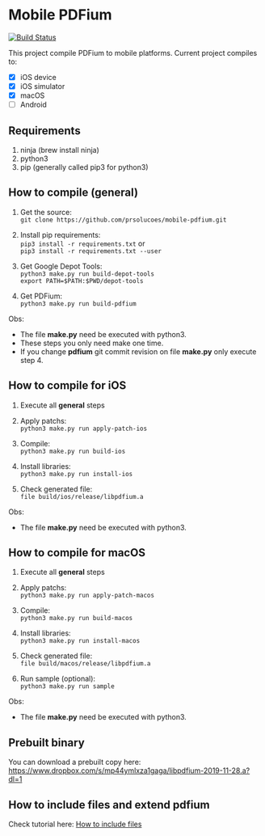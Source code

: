# Mobile PDFium

[![Build Status](https://travis-ci.com/prsolucoes/mobile-pdfium.svg?branch=master)](https://travis-ci.com/prsolucoes/mobile-pdfium)

This project compile PDFium to mobile platforms. Current project compiles to:  

- [x] iOS device
- [x] iOS simulator
- [x] macOS
- [ ] Android

## Requirements

1. ninja (brew install ninja)  
2. python3  
3. pip (generally called pip3 for python3)  

## How to compile (general)

1. Get the source:  
```git clone https://github.com/prsolucoes/mobile-pdfium.git```  

2. Install pip requirements:  
```pip3 install -r requirements.txt``` 
or  
```pip3 install -r requirements.txt --user``` 

3. Get Google Depot Tools:  
```python3 make.py run build-depot-tools```  
```export PATH=$PATH:$PWD/depot-tools```  

4. Get PDFium:  
```python3 make.py run build-pdfium```  

Obs:
- The file **make.py** need be executed with python3.  
- These steps you only need make one time.  
- If you change **pdfium** git commit revision on file **make.py** only execute step 4.

## How to compile for iOS

1. Execute all **general** steps

2. Apply patchs:  
```python3 make.py run apply-patch-ios```  

3. Compile:  
```python3 make.py run build-ios```  
  
4. Install libraries:  
```python3 make.py run install-ios```  

5. Check generated file:  
```file build/ios/release/libpdfium.a```  

Obs:
- The file **make.py** need be executed with python3.  

## How to compile for macOS

1. Execute all **general** steps

2. Apply patchs:  
```python3 make.py run apply-patch-macos```  

3. Compile:  
```python3 make.py run build-macos```  
  
4. Install libraries:  
```python3 make.py run install-macos```  

5. Check generated file:  
```file build/macos/release/libpdfium.a```  

6. Run sample (optional):  
```python3 make.py run sample```  

Obs:
- The file **make.py** need be executed with python3.  

## Prebuilt binary

You can download a prebuilt copy here:  
https://www.dropbox.com/s/mp44ymlxza1gaga/libpdfium-2019-11-28.a?dl=1

## How to include files and extend pdfium

Check tutorial here: [How to include files](HOW_TO_INCLUDE_FILES.md)
